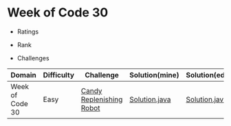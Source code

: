 # Week of Code 30

* Ratings

* Rank

* Challenges


| Domain          | Difficulty |Challenge | Solution(mine) | Solution(editor) | Score |
| --------------- | ---------- | -------- | -------------- | ---------------- | ----- |
| Week of Code 30 | Easy       | [Candy Replenishing Robot](https://www.hackerrank.com/contests/w30/challenges/candy-replenishing-robot)  | [Solution.java](src/mine/candyrobot/Solution.java?ts=4) | [Solution.java]() | /10 |
